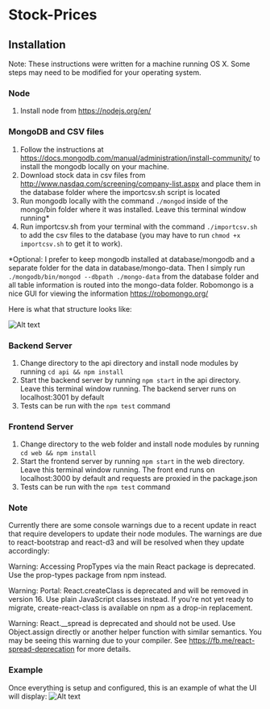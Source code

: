 # Stock-Prices

## Installation
Note: These instructions were written for a machine running OS X. Some steps may need to be modified for your operating system.
### Node
1. Install node from https://nodejs.org/en/

### MongoDB and CSV files

1. Follow the instructions at https://docs.mongodb.com/manual/administration/install-community/ to install the mongodb locally on your machine.
2. Download stock data in csv files from http://www.nasdaq.com/screening/company-list.aspx and place them in the database folder where the importcsv.sh script is located
3. Run mongodb locally with the command `./mongod` inside of the mongo/bin folder where it was installed. Leave this terminal window running*
4. Run importcsv.sh from your terminal with the command `./importcsv.sh` to add the csv files to the database (you may have to run `chmod +x importcsv.sh` to get it to work).

*Optional:
I prefer to keep mongodb installed at database/mongodb and a separate folder for the data in database/mongo-data.  Then I simply run `./mongodb/bin/mongod --dbpath ./mongo-data` from the database folder and all table information is routed into the mongo-data folder. Robomongo is a nice GUI for viewing the information https://robomongo.org/

Here is what that structure looks like:

![Alt text](http://i.imgur.com/UN13WX3.png)

### Backend Server

1. Change directory to the api directory and install node modules by running `cd api && npm install`
2. Start the backend server by running  `npm start` in the api directory. Leave this terminal window running. The backend server runs on localhost:3001 by default
3. Tests can be run with the `npm test` command

### Frontend Server

1. Change directory to the web folder and install node modules by running `cd web && npm install`
2. Start the frontend server by running  `npm start` in the web directory. Leave this terminal window running. The front end runs on localhost:3000 by default and requests are proxied in the package.json
3. Tests can be run with the `npm test` command

### Note

Currently there are some console warnings due to a recent update in react that require developers to update their node modules.  The warnings are due to react-bootstrap and react-d3 and will be resolved when they update accordingly:

Warning: Accessing PropTypes via the main React package is deprecated. Use the prop-types package from npm instead.

Warning: Portal: React.createClass is deprecated and will be removed in version 16. Use plain JavaScript classes instead. If you're not yet ready to migrate, create-react-class is available on npm as a drop-in replacement.

Warning: React.__spread is deprecated and should not be used. Use Object.assign directly or another helper function with similar semantics. You may be seeing this warning due to your compiler. See https://fb.me/react-spread-deprecation for more details.

### Example
Once everything is setup and configured, this is an example of what the UI will display:
![Alt text](http://i.imgur.com/NQwKQ7S.png)
